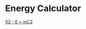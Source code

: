 # Energy Calculator

[02 - E = mC2](https://colab.research.google.com/drive/1IIa10wmkCnVa9j2wKKSGvXnDGv8MZsiv?usp=sharing)